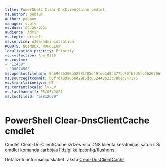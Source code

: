 ```yaml
---
title: PowerShell Clear-DnsClientCache cmdlet
ms.author: pebaum
author: pebaum
manager: scotv
ms.date: 07/30/2021
audience: Admin
ms.topic: article
ms.service: o365-administration
ROBOTS: NOINDEX, NOFOLLOW
localization_priority: Priority
ms.collection: Adm_O365
ms.custom:
- "12458"
- "9007450"
ms.openlocfilehash: 0a69e25306a52782305d49fee1d0c377ba70fbfd5fc9626796f4700e776f2c37
ms.sourcegitcommit: b5f7da89a650d2915dc652449623c78be6247175
ms.translationtype: HT
ms.contentlocale: lv-LV
ms.lasthandoff: 08/05/2021
ms.locfileid: "57812679"
---
```

# <a name="powershell-clear-dnsclientcache-cmdlet"></a>PowerShell Clear-DnsClientCache cmdlet

Cmdlet Clear-DnsClientCache izdzēš visu DNS klienta kešatmiņas saturu. Šī cmdlet komanda darbojas līdzīgi kā ipconfig/flushdns.

Detalizētu informāciju skatiet rakstā [Clear-DnsClientCache](/powershell/module/dnsclient/clear-dnsclientcache?view=windowsserver2019-ps).